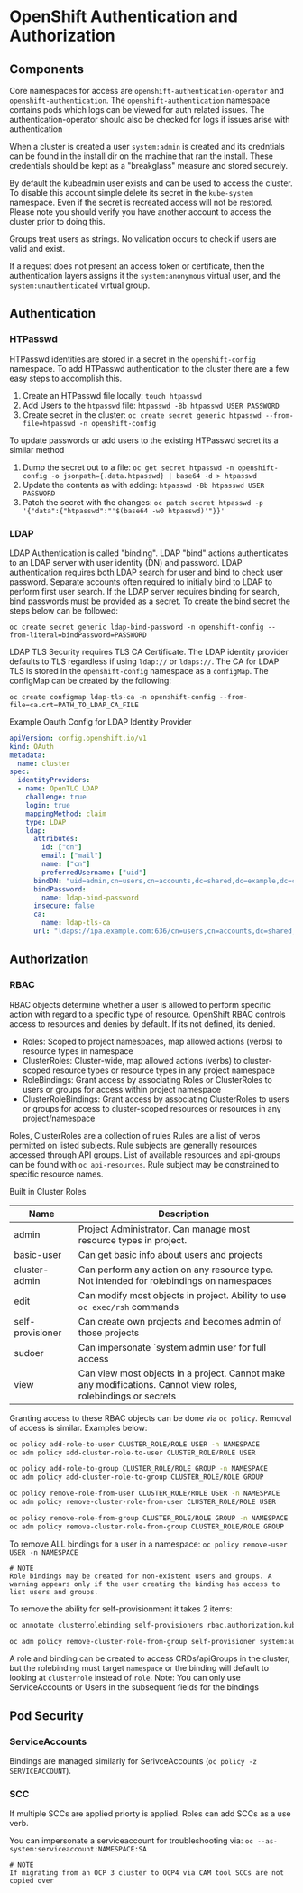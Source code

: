 # OpenShift Authentication and Authorization

## Components

Core namespaces for access are `openshift-authentication-operator` and `openshift-authentication`. The `openshift-authentication` namespace contains pods which logs can be viewed for auth related issues. The authentication-operator should also be checked for logs if issues arise with authentication

When a cluster is created a user `system:admin` is created and its credntials can be found in the install dir on the machine that ran the install. These credentials should be kept as a "breakglass" measure and stored securely.

By default the kubeadmin user exists and can be used to access the cluster. To disable this account simple delete its secret in the `kube-system` namespace. Even if the secret is recreated access will not be restored. Please note you should verify you have another account to access the cluster prior to doing this.

Groups treat users as strings. No validation occurs to check if users are valid and exist.

If a request does not present an access token or certificate, then the authentication layers assigns it the `system:anonymous` virtual user, and the `system:unauthenticated` virtual group.

## Authentication

### HTPasswd

HTPasswd identities are stored in a secret in the `openshift-config` namespace. To add HTPasswd authentication to the cluster there are a few easy steps to accomplish this. 

1. Create an HTPasswd file locally: `touch htpasswd`
2. Add Users to the `htpasswd` file: `htpasswd -Bb htpasswd USER PASSWORD`
3. Create secret in the cluster: `oc create secret generic htpasswd --from-file=htpasswd -n openshift-config`

To update passwords or add users to the existing HTPasswd secret its a similar method

1. Dump the secret out to a file: `oc get secret htpasswd -n openshift-config -o jsonpath={.data.htpasswd} | base64 -d > htpasswd`
2. Update the contents as with adding: `htpasswd -Bb htpasswd USER PASSWORD`
3. Patch the secret with the changes: `oc patch secret htpasswd -p '{"data":{"htpasswd":"'$(base64 -w0 htpasswd)'"}}'`

### LDAP

LDAP Authentication is called "binding". LDAP "bind" actions authenticates to an LDAP server with user identity (DN) and password. LDAP authentication requires both LDAP search for user and bind to check user password. Separate accounts often required to initially bind to LDAP to perform first user search. If the LDAP server requires binding for search, bind passwords must be provided as a secret. To create the bind secret the steps below can be followed:

```
oc create secret generic ldap-bind-password -n openshift-config --from-literal=bindPassword=PASSWORD
```

LDAP TLS Security requires TLS CA Certificate. The LDAP identity provider defaults to TLS regardless if using `ldap://` or `ldaps://`. The CA for LDAP TLS is stored in the `openshift-config` namespace as a `configMap`. The configMap can be created by the following:

```
oc create configmap ldap-tls-ca -n openshift-config --from-file=ca.crt=PATH_TO_LDAP_CA_FILE
```

Example Oauth Config for LDAP Identity Provider

```yaml
apiVersion: config.openshift.io/v1
kind: OAuth
metadata:
  name: cluster
spec:
  identityProviders:
  - name: OpenTLC LDAP
    challenge: true
    login: true
    mappingMethod: claim
    type: LDAP
    ldap:
      attributes:
        id: ["dn"]
        email: ["mail"]
        name: ["cn"]
        preferredUsername: ["uid"]
      bindDN: "uid=admin,cn=users,cn=accounts,dc=shared,dc=example,dc=com"
      bindPassword:
        name: ldap-bind-password
      insecure: false
      ca:
        name: ldap-tls-ca
      url: "ldaps://ipa.example.com:636/cn=users,cn=accounts,dc=shared,dc=example,dc=com?uid?sub?(memberOf=cn=ocp-users,cn=groups,cn=accounts,dc=shared,dc=example,dc=com)"
```

## Authorization

### RBAC

RBAC objects determine whether a user is allowed to perform specific action with regard to a specific type of resource. OpenShift RBAC controls access to resources and denies by default. If its not defined, its denied.

* Roles: Scoped to project namespaces, map allowed actions (verbs) to resource types in namespace
* ClusterRoles: Cluster-wide, map allowed actions (verbs) to cluster-scoped resource types or resource types in any project namespace
* RoleBindings: Grant access by associating Roles or ClusterRoles to users or groups for access within project namespace
* ClusterRoleBindings: Grant access by associating ClusterRoles to users or groups for access to cluster-scoped resources or resources in any project/namespace

Roles, ClusterRoles are a collection of rules
Rules are a list of verbs permitted on listed subjects. Rule subjects are generally resources accessed through API groups. List of available resources and api-groups can be found with `oc api-resources`. Rule subject may be constrained to specific resource names.

Built in Cluster Roles

| Name             | Description                                                                                                   |
| ---              | ---                                                                                                           |
| admin            | Project Administrator. Can manage most resource types in project.                                             |
| basic-user       | Can get basic info about users and projects                                                                   |
| cluster-admin    | Can perform any action on any resource type. Not intended for rolebindings on namespaces                      |
| edit             | Can modify most objects in project. Ability to use `oc exec/rsh` commands                                     |
| self-provisioner | Can create own projects and becomes admin of those projects                                                   |
| sudoer           | Can impersonate `system:admin user for full access                                                            |
| view             | Can view most objects in a project. Cannot make any modifications. Cannot view roles, rolebindings or secrets |

Granting access to these RBAC objects can be done via `oc policy`. Removal of access is similar. Examples below:

```bash
oc policy add-role-to-user CLUSTER_ROLE/ROLE USER -n NAMESPACE
oc adm policy add-cluster-role-to-user CLUSTER_ROLE/ROLE USER

oc policy add-role-to-group CLUSTER_ROLE/ROLE GROUP -n NAMESPACE
oc adm policy add-cluster-role-to-group CLUSTER_ROLE/ROLE GROUP

oc policy remove-role-from-user CLUSTER_ROLE/ROLE USER -n NAMESPACE
oc adm policy remove-cluster-role-from-user CLUSTER_ROLE/ROLE USER

oc policy remove-role-from-group CLUSTER_ROLE/ROLE GROUP -n NAMESPACE
oc adm policy remove-cluster-role-from-group CLUSTER_ROLE/ROLE GROUP
```

To remove ALL bindings for a user in a namespace: `oc policy remove-user USER -n NAMESPACE`

    # NOTE
    Role bindings may be created for non-existent users and groups. A warning appears only if the user creating the binding has access to list users and groups.
    
To remove the ability for self-provisionment it takes 2 items:

```bash
oc annotate clusterrolebinding self-provisioners rbac.authorization.kubernetes.io/autoupdate=false --overwrite

oc adm policy remove-cluster-role-from-group self-provisioner system:authenticated:oauth
```

A role and binding can be created to access CRDs/apiGroups in the cluster, but the rolebinding must target `namespace` or the binding will default to looking at `clusterrole` instead of `role`. Note: You can only use ServiceAccounts or Users in the subsequent fields for the bindings

## Pod Security

### ServiceAccounts

Bindings are managed similarly for SerivceAccounts (`oc policy -z SERVICEACCOUNT`).

### SCC

If multiple SCCs are applied priorty is applied. Roles can add SCCs as a use verb.

You can impersonate a serviceaccount for troubleshooting via: `oc --as-system:serviceaccount:NAMESPACE:SA`

    # NOTE
    If migrating from an OCP 3 cluster to OCP4 via CAM tool SCCs are not copied over
